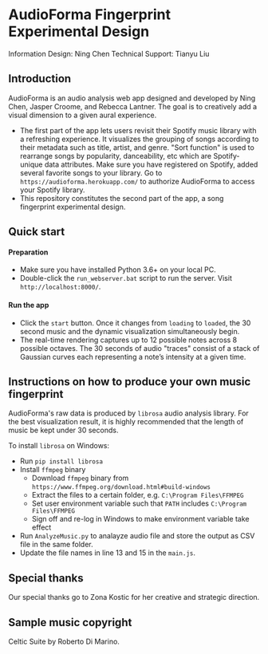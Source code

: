 # AudioForma Fingerprint Experimental Design

Information Design: Ning Chen
Technical Support: Tianyu Liu

## Introduction
AudioForma is an audio analysis web app designed and developed by Ning Chen, Jasper Croome, and Rebecca Lantner. The goal is to creatively add a visual dimension to a given aural experience.
- The first part of the app lets users revisit their Spotify music library with a refreshing experience. It visualizes the grouping of songs according to their metadata such as title, artist, and genre. "Sort function" is used to rearrange songs by popularity, danceability, etc which are Spotify-unique data attributes. Make sure you have registered on Spotify, added several favorite songs to your library. Go to `https://audioforma.herokuapp.com/` to authorize AudioForma to access your Spotify library.
- This repository constitutes the second part of the app, a song fingerprint experimental design.

## Quick start

#### Preparation
+ Make sure you have installed Python 3.6+ on your local PC.
+ Double-click the `run_webserver.bat` script to run the server. Visit `http://localhost:8000/`.

#### Run the app
+ Click the `start` button. Once it changes from `loading` to `loaded`, the 30 second music and the dynamic visualization simultaneously begin.
+ The real-time rendering captures up to 12 possible notes across 8 possible octaves. The 30 seconds of audio "traces" consist of a stack of Gaussian curves each representing a note’s intensity at a given time.

## Instructions on how to produce your own music fingerprint
AudioForma's raw data is produced by `librosa` audio analysis library.
For the best visualization result, it is highly recommended that the length of music be kept under 30 seconds.

To install `librosa` on Windows:
- Run `pip install librosa`
- Install `ffmpeg` binary
  + Download `ffmpeg` binary from `https://www.ffmpeg.org/download.html#build-windows`
  + Extract the files to a certain folder, e.g. `C:\Program Files\FFMPEG`
  + Set user environment variable such that `PATH` includes `C:\Program Files\FFMPEG`
  + Sign off and re-log in Windows to make environment variable take effect
- Run `AnalyzeMusic.py` to analayze audio file and store the output as CSV file in the same folder.
- Update the file names in line 13 and 15 in the `main.js`.

## Special thanks
Our special thanks go to Zona Kostic for her creative and strategic direction.

## Sample music copyright
Celtic Suite by Roberto Di Marino.
